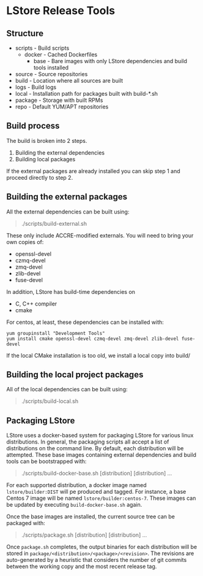 LStore Release Tools
==============================================

Structure
-----------------------------------------------
* scripts  - Build scripts
  * docker - Cached Dockerfiles
    * base - Bare images with only LStore dependencies and build tools installed
* source   - Source repositories
* build    - Location where all sources are built
* logs     - Build logs
* local    - Installation path for packages built with build-*.sh
* package  - Storage with built RPMs
* repo     - Default YUM/APT repositories

Build process
----------------------------------------------
The build is broken into 2 steps.

1. Building the external dependencies
2. Building local packages

If the external packages are already installed you can skip step 1 and 
proceed directly to step 2. 

Building the external packages
----------------------------------------------
All the external dependencies can be built using:
>    ./scripts/build-external.sh

These only include ACCRE-modified externals. You will need to bring your own
copies of:

* openssl-devel
* czmq-devel
* zmq-devel
* zlib-devel
* fuse-devel

In addition, LStore has build-time dependencies on

* C, C++ compiler
* cmake

For centos, at least, these dependencies can be installed with:

```
yum groupinstall "Development Tools"
yum install cmake openssl-devel czmq-devel zmq-devel zlib-devel fuse-devel
```

If the local CMake installation is too old, we install a local copy into build/

Building the local project packages
----------------------------------------------
All of the local dependencies can be built using:
>    ./scripts/build-local.sh

Packaging LStore
----------------------------------------------
LStore uses a docker-based system for packaging LStore for various linux
distributions. In general, the packaging scripts all accept a list of
distributions on the command line. By default, each distribution will be
attempted. These base images containing external dependencies and build tools
can be bootstrapped with:

>    ./scripts/build-docker-base.sh [distribution] [distribution] ...

For each supported distribution, a docker image named `lstore/builder:DIST`
will pe produced and tagged. For instance, a base Centos 7 image will be named
`lstore/builder:centos-7`. These images can be updated by executing
`build-docker-base.sh` again.

Once the base images are installed, the current source tree can be packaged
with:

>    ./scripts/package.sh [distribution] [distribution] ...

Once `package.sh` completes, the output binaries for each distribution will be
stored in `package/<distribution>/<package>/<revision>`. The revisions are
auto-generated by a heuristic that considers the number of git commits between
the working copy and the most recent release tag.
